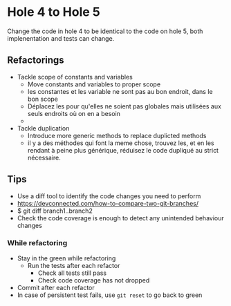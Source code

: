 # Hole 4 to Hole 5

Change the code in hole 4 to be identical to the code on hole 5, both implenentation and tests can change.

## Refactorings

- Tackle scope of constants and variables
  - Move constants and variables to proper scope
  - les constantes et les variable ne sont pas au bon endroit, dans le bon scope
  - Déplacez les pour qu'elles ne soient pas globales mais utilisées aux seuls endroits où on en a besoin
  - 
- Tackle duplication
  - Introduce more generic methods to replace duplicted methods
  - il y a des méthodes qui font la meme chose, trouvez les, et en les rendant à peine plus générique, réduisez le code dupliqué au strict nécessaire.

## Tips

- Use a diff tool to identify the code changes you need to perform
-  https://devconnected.com/how-to-compare-two-git-branches/
- $ git diff branch1..branch2
- Check the code coverage is enough to detect any unintended behaviour changes

### While refactoring

- Stay in the green while refactoring
  - Run the tests after each refactor
    - Check all tests still pass
    - Check code coverage has not dropped
- Commit after each refactor
- In case of persistent test fails, use `git reset` to go back to green
